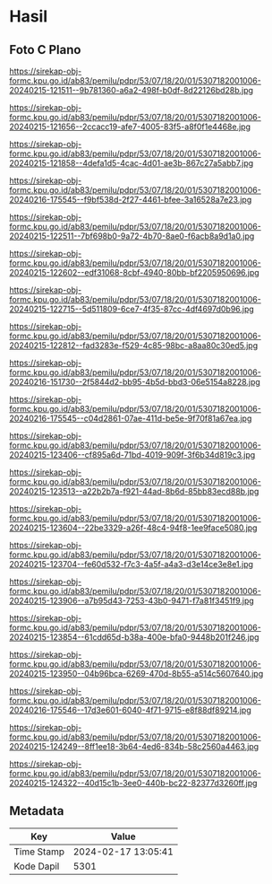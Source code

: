 # Hasil

## Foto C Plano

https://sirekap-obj-formc.kpu.go.id/ab83/pemilu/pdpr/53/07/18/20/01/5307182001006-20240215-121511--9b781360-a6a2-498f-b0df-8d22126bd28b.jpg

https://sirekap-obj-formc.kpu.go.id/ab83/pemilu/pdpr/53/07/18/20/01/5307182001006-20240215-121656--2ccacc19-afe7-4005-83f5-a8f0f1e4468e.jpg

https://sirekap-obj-formc.kpu.go.id/ab83/pemilu/pdpr/53/07/18/20/01/5307182001006-20240215-121858--4defa1d5-4cac-4d01-ae3b-867c27a5abb7.jpg

https://sirekap-obj-formc.kpu.go.id/ab83/pemilu/pdpr/53/07/18/20/01/5307182001006-20240216-175545--f9bf538d-2f27-4461-bfee-3a16528a7e23.jpg

https://sirekap-obj-formc.kpu.go.id/ab83/pemilu/pdpr/53/07/18/20/01/5307182001006-20240215-122511--7bf698b0-9a72-4b70-8ae0-f6acb8a9d1a0.jpg

https://sirekap-obj-formc.kpu.go.id/ab83/pemilu/pdpr/53/07/18/20/01/5307182001006-20240215-122602--edf31068-8cbf-4940-80bb-bf2205950696.jpg

https://sirekap-obj-formc.kpu.go.id/ab83/pemilu/pdpr/53/07/18/20/01/5307182001006-20240215-122715--5d511809-6ce7-4f35-87cc-4df4697d0b96.jpg

https://sirekap-obj-formc.kpu.go.id/ab83/pemilu/pdpr/53/07/18/20/01/5307182001006-20240215-122812--fad3283e-f529-4c85-98bc-a8aa80c30ed5.jpg

https://sirekap-obj-formc.kpu.go.id/ab83/pemilu/pdpr/53/07/18/20/01/5307182001006-20240216-151730--2f5844d2-bb95-4b5d-bbd3-06e5154a8228.jpg

https://sirekap-obj-formc.kpu.go.id/ab83/pemilu/pdpr/53/07/18/20/01/5307182001006-20240216-175545--c04d2861-07ae-411d-be5e-9f70f81a67ea.jpg

https://sirekap-obj-formc.kpu.go.id/ab83/pemilu/pdpr/53/07/18/20/01/5307182001006-20240215-123406--cf895a6d-71bd-4019-909f-3f6b34d819c3.jpg

https://sirekap-obj-formc.kpu.go.id/ab83/pemilu/pdpr/53/07/18/20/01/5307182001006-20240215-123513--a22b2b7a-f921-44ad-8b6d-85bb83ecd88b.jpg

https://sirekap-obj-formc.kpu.go.id/ab83/pemilu/pdpr/53/07/18/20/01/5307182001006-20240215-123604--22be3329-a26f-48c4-94f8-1ee9face5080.jpg

https://sirekap-obj-formc.kpu.go.id/ab83/pemilu/pdpr/53/07/18/20/01/5307182001006-20240215-123704--fe60d532-f7c3-4a5f-a4a3-d3e14ce3e8e1.jpg

https://sirekap-obj-formc.kpu.go.id/ab83/pemilu/pdpr/53/07/18/20/01/5307182001006-20240215-123906--a7b95d43-7253-43b0-9471-f7a81f3451f9.jpg

https://sirekap-obj-formc.kpu.go.id/ab83/pemilu/pdpr/53/07/18/20/01/5307182001006-20240215-123854--61cdd65d-b38a-400e-bfa0-9448b201f246.jpg

https://sirekap-obj-formc.kpu.go.id/ab83/pemilu/pdpr/53/07/18/20/01/5307182001006-20240215-123950--04b96bca-6269-470d-8b55-a514c5607640.jpg

https://sirekap-obj-formc.kpu.go.id/ab83/pemilu/pdpr/53/07/18/20/01/5307182001006-20240216-175546--17d3e601-6040-4f71-9715-e8f88df89214.jpg

https://sirekap-obj-formc.kpu.go.id/ab83/pemilu/pdpr/53/07/18/20/01/5307182001006-20240215-124249--8ff1ee18-3b64-4ed6-834b-58c2560a4463.jpg

https://sirekap-obj-formc.kpu.go.id/ab83/pemilu/pdpr/53/07/18/20/01/5307182001006-20240215-124322--40d15c1b-3ee0-440b-bc22-82377d3260ff.jpg


## Metadata

| Key        | Value               |
| ---------- | ------------------- |
| Time Stamp | 2024-02-17 13:05:41 |
| Kode Dapil | 5301                |



